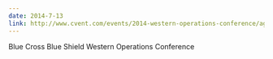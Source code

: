 ```yaml
---
date: 2014-7-13
link: http://www.cvent.com/events/2014-western-operations-conference/agenda-39b31715ffeb45a8aa0a4314e818d0c3.aspx
---
```


Blue Cross Blue Shield Western Operations Conference
